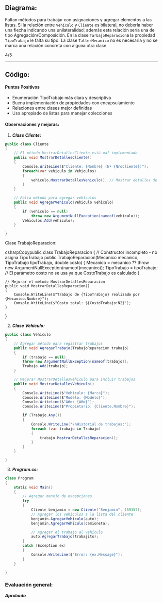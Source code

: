 ## Diagrama:

Faltan métodos para trabajar con asignaciones y agregar elementos a las listas.
Si la relación entre `Vehículo` y `Cliente` es bilateral, no debería haber una flecha indicando una unilateralidad; además esta relación sería una de tipo Agregación/Composición.
En la clase `TarbajoReparacion`a la propiedad `TipoTrabajo` le falta su tipo.
La clase `TallerMecanico` no es necesaria y no se marca una relación concreta con alguna otra clase.

4/5

---

## Código:

#### Puntos Positivos

- Enumeración TipoTrabajo más clara y descriptiva
- Buena implementación de propiedades con encapsulamiento
- Relaciones entre clases mejor definidas
- Uso apropiado de listas para manejar colecciones

#### Observaciones y mejoras:

1. **_Clase Cliente:_**

```csharp
public class Cliente
{
    // El método MostrarDetallesCliente está mal implementado
    public void MostrarDetallesCliente()
    {
        Console.WriteLine($"Cliente: {Nombre} (Nº {NroCliente})");
        foreach(var vehiculo in Vehiculos)
        {
            vehiculo.MostrarDetallesVehiculo(); // Mostrar detalles de cada vehículo
        }
    }

    // Falta método para agregar vehículos
    public void AgregarVehiculo(Vehiculo vehiculo)
    {
        if (vehiculo == null)
            throw new ArgumentNullException(nameof(vehiculo));
        Vehiculos.Add(vehiculo);
    }

}
```

Clase TrabajoReparacion:

csharpCopypublic class TrabajoReparacion
{
// Constructor incompleto - no asigna TipoTrabajo
public TrabajoReparacion(Mecanico mecanico, TipoTrabajo tipoTrabajo, double costo)
{
Mecanico = mecanico ?? throw new ArgumentNullException(nameof(mecanico));
TipoTrabajo = tipoTrabajo;
// El parámetro costo no se usa ya que CostoTrabajo es calculado
}

    // Mejorar el método MostrarDetallesReparacion
    public void MostrarDetallesReparacion()
    {
        Console.WriteLine($"Trabajo de {TipoTrabajo} realizado por {Mecanico.Nombre}");
        Console.WriteLine($"Costo total: ${CostoTrabajo:N2}");
    }

}

2. **_Clase Vehiculo:_**

```csharp
public class Vehiculo
{
    // Agregar método para registrar trabajos
    public void AgregarTrabajo(TrabajoReparacion trabajo)
    {
        if (trabajo == null)
        throw new ArgumentNullException(nameof(trabajo));
        Trabajo.Add(trabajo);
    }

    // Mejorar MostrarDetallesVehiculo para incluir trabajos
    public void MostrarDetallesVehiculo()
    {
        Console.WriteLine($"Vehiculo: {Marca}");
        Console.WriteLine($"Modelo: {Modelo}");
        Console.WriteLine($"Año: {Año}");
        Console.WriteLine($"Propietario: {Cliente.Nombre}");

        if (Trabajo.Any())
        {
            Console.WriteLine("\nHistorial de trabajos:");
            foreach (var trabajo in Trabajo)
            {
                trabajo.MostrarDetallesReparacion();
            }
        }
    }

}
```

3. **_Program.cs:_**

```csharp
class Program
{
    static void Main()
    {
        // Agregar manejo de excepciones
        try
        {
            Cliente benjamin = new Cliente("Benjamin", 159357);
            // Agregar los vehículos a la lista del cliente
            benjamin.AgregarVehiculo(auto);
            benjamin.AgregarVehiculo(camioneta);

            // Agregar el trabajo al vehículo
            auto.AgregarTrabajo(trabajito);
        }
        catch (Exception ex)
        {
            Console.WriteLine($"Error: {ex.Message}");
        }
    }

}
```

### Evaluación general:

**_Aprobado_**
